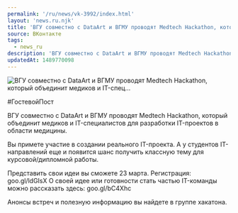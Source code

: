 ```yaml
---
permalink: '/ru/news/vk-3992/index.html'
layout: 'news.ru.njk'
title: 'ВГУ совместно с DataArt и ВГМУ проводят Medtech Hackathon, который объединит медиков и IT-спец'
source: ВКонтакте
tags:
  - news_ru
description: 'ВГУ совместно с DataArt и ВГМУ проводят Medtech Hackathon, который объединит медиков и IT-спец…'
updatedAt: 1489770098
---
```

![ВГУ совместно с DataArt и ВГМУ проводят Medtech Hackathon, который объединит медиков и IT-спец…](https://sun9-73.userapi.com/impf/c639123/v639123193/b2d4/2dz_ABCsgUo.jpg?size=1280x768&quality=96&sign=246f4f19f631af7815eb6441f0d05c53&c_uniq_tag=sBDC1npJhZpHaLY5UuTZB-JVhJmFudi8jrETXYJqQ80&type=album)

#ГостевойПост

ВГУ совместно с DataArt и ВГМУ проводят Medtech Hackathon, который объединит медиков и IT-специалистов для разработки IT-проектов в области медицины.

Вы примете участие в создании реального IT-проекта. А у студентов IT-направлений еще и появится шанс получить классную тему для курсовой/дипломной работы.

Представить свои идеи вы сможете 23 марта. Регистрация: goo.gl/ldGIsX
О своей идее или готовности стать частью IT-команды можно рассказать здесь: goo.gl/bC4Xhc

Анонсы встреч и полезную информацию вы найдете в группе хакатона.
